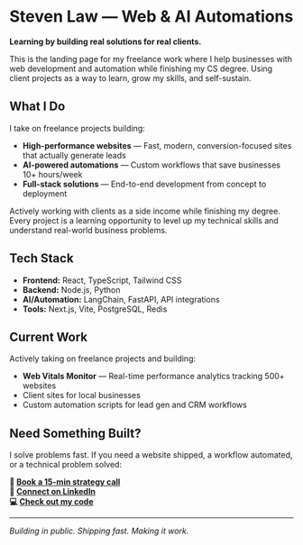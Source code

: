 # Steven Law — Web & AI Automations

**Learning by building real solutions for real clients.**

This is the landing page for my freelance work where I help businesses with web development and automation while finishing my CS degree. Using client projects as a way to learn, grow my skills, and self-sustain.

## What I Do

I take on freelance projects building:

- **High-performance websites** — Fast, modern, conversion-focused sites that actually generate leads
- **AI-powered automations** — Custom workflows that save businesses 10+ hours/week
- **Full-stack solutions** — End-to-end development from concept to deployment

Actively working with clients as a side income while finishing my degree. Every project is a learning opportunity to level up my technical skills and understand real-world business problems.

## Tech Stack

- **Frontend:** React, TypeScript, Tailwind CSS
- **Backend:** Node.js, Python
- **AI/Automation:** LangChain, FastAPI, API integrations
- **Tools:** Next.js, Vite, PostgreSQL, Redis

## Current Work

Actively taking on freelance projects and building:
- **Web Vitals Monitor** — Real-time performance analytics tracking 500+ websites
- Client sites for local businesses
- Custom automation scripts for lead gen and CRM workflows

## Need Something Built?

I solve problems fast. If you need a website shipped, a workflow automated, or a technical problem solved:

**📅 [Book a 15-min strategy call](https://calendly.com/stelaw469/15-minute-tech-strategy-call)**  
**💼 [Connect on LinkedIn](https://www.linkedin.com/in/steven-law-b918b530b/)**  
**💻 [Check out my code](https://github.com/slaw469)**

---

*Building in public. Shipping fast. Making it work.*

